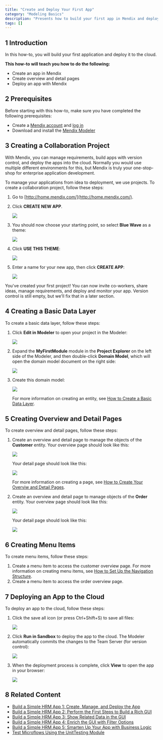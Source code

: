 ```yaml
---
title: "Create and Deploy Your First App"
category: "Modeling Basics"
description: "Presents how to build your first app in Mendix and deploy it to the cloud."
tags: []
---
```


## 1 Introduction

In this how-to, you will build your first application and deploy it to the cloud.

**This how-to will teach you how to do the following:**

* Create an app in Mendix
* Create overview and detail pages
* Deploy an app with Mendix

## 2 Prerequisites

Before starting with this how-to, make sure you have completed the following prerequisites:

* Create a [Mendix account](http://www.mendix.com/try-now/?utm_source=documentation&utm_medium=community&utm_campaign=signup) and [log in](http://www.mendix.com/)
* Download and install the [Mendix Modeler](https://appstore.home.mendix.com/link/modelers)

## 3 Creating a Collaboration Project

With Mendix, you can manage requirements, build apps with version control, and deploy the apps into the cloud. Normally you would use multiple different environments for this, but Mendix is truly your one-stop-shop for enterprise application development. 

To manage your applications from idea to deployment, we use projects. To create a collaboration project, follow these steps:

1. Go to [http://home.mendix.com/](http://home.mendix.com/).
2. Click **CREATE NEW APP**.

    ![](attachments/18448667/18580748.png) 

3. You should now choose your starting point, so select **Blue Wave** as a theme: 

    ![](attachments/18448667/18580751.png)

4. Click **USE THIS THEME**:

    ![](attachments/18448667/18580749.png) 

5. Enter a name for your new app, then click **CREATE APP**:

    ![](attachments/18448667/18580746.png)
    
You've created your first project! You can now invite co-workers, share ideas, manage requirements, and deploy and monitor your app. Version control is still empty, but we'll fix that in a later section. 

## 4 Creating a Basic Data Layer

To create a basic data layer, follow these steps:

1. Click **Edit in Modeler** to open your project in the Modeler:

    ![](attachments/18448667/18580744.png)

2. Expand the **MyFirstModule** module in the **Project Explorer** on the left side of the Modeler, and then double-click **Domain Model**, which will open the domain model document on the right side:

    ![](attachments/18448667/18580743.png) 

3. Create this domain model:

    ![](attachments/18448745/18582175.png)

    For more information on creating an entity, see [How to Create a Basic Data Layer](../data-models/create-a-basic-data-layer).

## 5 Creating Overview and Detail Pages

To create overview and detail pages, follow these steps:

1.  Create an overview and detail page to manage the objects of the **Customer** entity. Your overview page should look like this:
    
    ![](attachments/18448667/19399067.png) 
    
    Your detail page should look like this:
    
    ![](attachments/18448667/19399068.png)
    
    For more information on creating a page, see [How to Create Your Overviw and Detail Pages](../guis/create-your-first-two-overview-and-detail-pages).
2.  Create an overview and detail page to manage objects of the **Order** entity. Your overview page should look like this:
    
    ![](attachments/18448667/19399069.png) 
    
    Your detail page should look like this:
    
    ![](attachments/18448667/19399070.png)

## 6 Creating Menu Items

To create menu items, follow these steps:

1. Create a menu item to access the customer overview page. For more information on creating menu items, see [How to Set Up the Navigation Structure](../guis/setting-up-the-navigation-structure).
2. Create a menu item to access the order overview page.

## 7 Deploying an App to the Cloud

To deploy an app to the cloud, follow these steps:

1.  Click the save all icon (or press Ctrl+Shift+S) to save all files:
    
    ![](attachments/18448667/18580741.png)

2.  Click **Run in Sandbox** to deploy the app to the cloud. The Modeler automatically commits the changes to the Team Server (for version control):
    
    ![](attachments/14091670/14385449.png)

3.  When the deployment process is complete, click **View** to open the app in your browser:

    ![](attachments/14091670/14385450.png)

## 8 Related Content

* [Build a Simple HRM App 1: Create, Manage, and Deploy the App](../tutorials/build-a-simple-hrm-app-1-create-manage-and-deploy-the-app)
* [Build a Simple HRM App 2: Perform the First Steps to Build a Rich GUI](../tutorials/build-a-simple-hrm-app-2-first-steps-in-building-a-rich-gui)
* [Build a Simple HRM App 3: Show Related Data in the GUI](../tutorials/build-a-simple-hrm-app-3-show-related-data-in-the-gui)
* [Build a Simple HRM App 4: Enrich the GUI with Filter Options](../tutorials/build-a-simple-hrm-app-4-enrich-the-gui-with-filter-options)
* [Build a Simple HRM App 5: Smarten Up Your App with Business Logic](../tutorials/build-a-simple-hrm-app-5-smarten-up-your-app-with-business-logic)
* [Test Microflows Using the UnitTesting Module](../testing/testing-microflows-using-the-unittesting-module)

